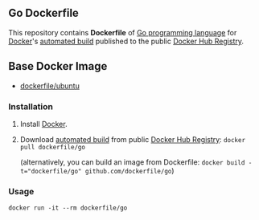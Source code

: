 ## Go Dockerfile


This repository contains **Dockerfile** of [Go programming language](http://golang.org/) for [Docker](https://www.docker.com/)'s [automated build](https://registry.hub.docker.com/u/dockerfile/go/) published to the public [Docker Hub Registry](https://registry.hub.docker.com/).


## Base Docker Image

* [dockerfile/ubuntu](http://dockerfile.github.io/#/ubuntu)


### Installation

1. Install [Docker](https://www.docker.com/).

2. Download [automated build](https://registry.hub.docker.com/u/dockerfile/go/) from public [Docker Hub Registry](https://registry.hub.docker.com/): `docker pull dockerfile/go`

   (alternatively, you can build an image from Dockerfile: `docker build -t="dockerfile/go" github.com/dockerfile/go`)


### Usage

    docker run -it --rm dockerfile/go
